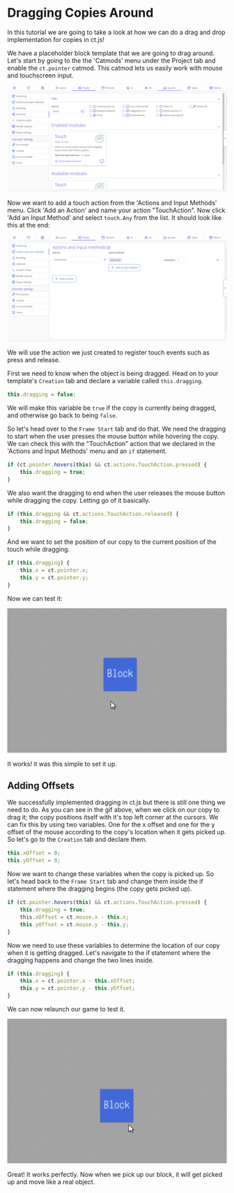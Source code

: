# Dragging Copies Around

In this tutorial we are going to take a look at how we can do a drag and drop implementation for copies in ct.js!

We have a placeholder block template that we are going to drag around. Let's start by going to the the 'Catmods' menu under the Project tab and enable the `ct.pointer` catmod. This catmod lets us easily work with mouse and touchscreen input.

![Dragging the block](./../images/draggingCopies_01.png)

Now we want to add a touch action from the 'Actions and Input Methods' menu. Click 'Add an Action' and name your action "TouchAction". Now click 'Add an Input Method' and select `touch.Any` from the list. It should look like this at the end:

![Dragging the block](./../images/draggingCopies_02.png)

We will use the action we just created to register touch events such as press and release.

First we need to know when the object is being dragged. Head on to your template's `Creation` tab and declare a variable called `this.dragging`.

```js
this.dragging = false;
```

We will make this variable be `true` if the copy is currently being dragged, and otherwise go back to being `false`.

So let's head over to the `Frame Start` tab and do that. We need the dragging to start when the user presses the mouse button while hovering the copy. We can check this with the "TouchAction" action that we declared in the 'Actions and Input Methods' menu and an `if` statement.

```js
if (ct.pointer.hovers(this) && ct.actions.TouchAction.pressed) {
    this.dragging = true;
}
```

We also want the dragging to end when the user releases the mouse button while dragging the copy. Letting go of it basically.

```js
if (this.dragging && ct.actions.TouchAction.released) {
    this.dragging = false;
}
```

And we want to set the position of our copy to the current position of the touch while dragging.

```js
if (this.dragging) {
    this.x = ct.pointer.x;
    this.y = ct.pointer.y;
}
```

Now we can test it:

![Dragging the block](./../images/draggingCopies_01.gif)

It works! it was this simple to set it up.

## Adding Offsets

We successfully implemented dragging in ct.js but there is still one thing we need to do. As you can see in the gif above, when we click on our copy to drag it; the copy positions itself with it's top left corner at the cursors. We can fix this by using two variables. One for the x offset and one for the y offset of the mouse according to the copy's location when it gets picked up.  So let's go to the `Creation` tab and declare them.

```js
this.xOffset = 0;
this.yOffset = 0;
```

Now we want to change these variables when the copy is picked up. So let's head back to the `Frame Start` tab and change them inside the if statement where the dragging begins (the copy gets picked up).

```js
if (ct.pointer.hovers(this) && ct.actions.TouchAction.pressed) {
    this.dragging = true;
    this.xOffset = ct.mouse.x - this.x;
    this.yOffset = ct.mouse.y - this.y;
}
```

Now we need to use these variables to determine the location of our copy when it is getting dragged. Let's navigate to the if statement where the dragging happens and change the two lines inside.

```js
if (this.dragging) {
    this.x = ct.pointer.x - this.xOffset;
    this.y = ct.pointer.y - this.yOffset;
}
```

We can now relaunch our game to test it.

![Dragging the block](./../images/draggingCopies_02.gif)

Great! It works perfectly. Now when we pick up our block, it will get picked up and move like a real object.
